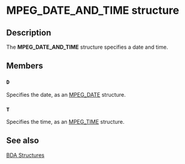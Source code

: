 # MPEG_DATE_AND_TIME structure

## Description

The **MPEG_DATE_AND_TIME** structure specifies a date and time.

## Members

### `D`

Specifies the date, as an [MPEG_DATE](https://learn.microsoft.com/previous-versions/windows/desktop/api/mpeg2structs/ns-mpeg2structs-mpeg_date) structure.

### `T`

Specifies the time, as an [MPEG_TIME](https://learn.microsoft.com/previous-versions/windows/desktop/api/mpeg2structs/ns-mpeg2structs-mpeg_time) structure.

## See also

[BDA Structures](https://learn.microsoft.com/previous-versions/windows/desktop/mstv/bda-structures)
